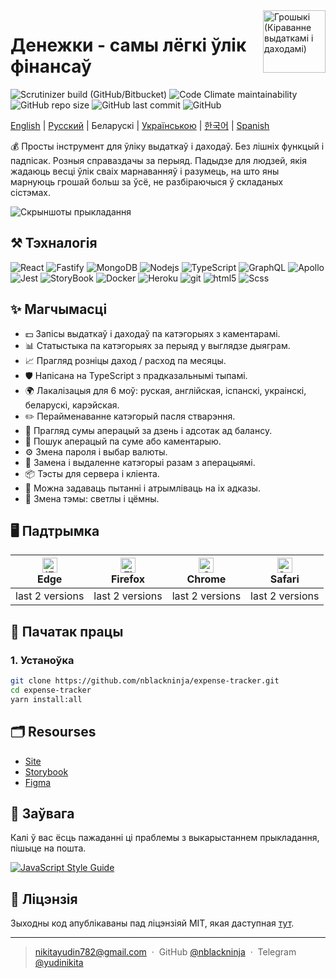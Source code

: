 <img align='right' src="https://user-images.githubusercontent.com/36636599/145850897-c920d271-caac-43d3-8fda-a9d0268df0db.png" width="100" height='100' alt='Грошыкі (Кіраванне выдаткамі і даходамі)'>

# Денежки - самы лёгкі ўлік фінансаў

<p>
  <img alt="Scrutinizer build (GitHub/Bitbucket)" src="https://img.shields.io/scrutinizer/build/g/nblackninja/expense-tracker">
  <img alt="Code Climate maintainability" src="https://img.shields.io/codeclimate/maintainability-percentage/nblackninja/expense-tracker">
  <img alt="GitHub repo size" src="https://img.shields.io/github/repo-size/nblackninja/expense-tracker">
  <img alt="GitHub last commit" src="https://img.shields.io/github/last-commit/nblackninja/expense-tracker">
  <img alt="GitHub" src="https://img.shields.io/github/license/nblackninja/expense-tracker">
</p>

[English](./README.md) | [Русский](./README-ru.md) | Беларускі | [Українською](./README-uk.md) | [한국어](./README-ko.md) | [Spanish](./README-es.md)

💰 Просты інструмент для ўліку выдаткаў і даходаў. Без лішніх функцый і падпісак. Розныя справаздачы за перыяд.
Падыдзе для людзей, якія жадаюць весці ўлік сваіх марнаванняў і разумець, на што яны марнуюць грошай больш за ўсё, не разбіраючыся ў
складаных сістэмах.

![Скрыншоты прыкладання](https://user-images.githubusercontent.com/36636599/145864310-35100d93-415c-45a4-b8f9-32595e1bf4c2.png)

## ️⚒️ Тэхналогія

<p>
  <img alt="React" src="https://img.shields.io/badge/-React-20232A?style=flat&logo=react&logoColor=white" />
  <img alt="Fastify" src="https://img.shields.io/badge/-Fastify-404D59?style=flat&logo=fastify&logoColor=white" />
  <img alt="MongoDB" src="https://img.shields.io/badge/-MongoDB-13aa52?style=flat&logo=mongodb&logoColor=white" />
  <img alt="Nodejs" src="https://img.shields.io/badge/-Nodejs-43853d?style=flat&logo=Node.js&logoColor=white" />
  <img alt="TypeScript" src="https://img.shields.io/badge/-TypeScript-007ACC?style=flat&logo=typescript&logoColor=white" />
  <img alt="GraphQL" src="https://img.shields.io/badge/-GraphQL-E10098?style=flat&logo=graphql&logoColor=white" />
  <img alt="Apollo" src="https://img.shields.io/badge/-Apollo-311C87?style=flat&logo=apollo-graphql&logoColor=white" />
  <img alt="Jest" src="https://img.shields.io/badge/-Jest-14C531?style=flat&logo=jest&logoColor=white" />
  <img alt="StoryBook" src="https://img.shields.io/badge/-Storybook-FE4284?style=flat&logo=storybook&logoColor=white" />
  <img alt="Docker" src="https://img.shields.io/badge/-Docker-022964?style=flat&logo=docker&logoColor=white" />
  <img alt="Heroku" src="https://img.shields.io/badge/-Heroku-430098?style=flat&logo=heroku&logoColor=white" />
  <img alt="git" src="https://img.shields.io/badge/-Git-F05032?style=flat&logo=git&logoColor=white" /> 
  <img alt="html5" src="https://img.shields.io/badge/-HTML5-E34F26?style=flat&logo=html5&logoColor=white" />
  <img alt="Scss" src="https://img.shields.io/badge/-SCSS-CC6699?style=flat&logo=sass&logoColor=white" /> 
</p>

## ✨ Магчымасці

- 💵 Запісы выдаткаў і даходаў па катэгорыях з каментарамі.
- 📊 Статыстыка па катэгорыях за перыяд у выглядзе дыяграм.
- 📈 Прагляд розніцы даход / расход па месяцы.
- 🛡 Напісана на TypeScript з прадказальнымі тыпамі.
- 🌍 Лакалізацыя для 6 моў: руская, англійская, іспанскі, украінскі, беларускі, карэйская.
- ✏️ Перайменаванне катэгорый пасля стварэння.
- 🌈 Прагляд сумы аперацый за дзень і адсотак ад балансу.
- 🔎 Пошук аперацый па суме або каментарыю.
- ⚙️ Змена пароля і выбар валюты.
- 🌈 Замена і выдаленне катэгорыі разам з аперацыямі.
- 📦 Тэсты для сервера і кліента.
- 📝 Можна задаваць пытанні і атрымліваць на іх адказы.
- 🎨 Змена тэмы: светлы і цёмны.

## 🖥 Падтрымка

| [<img src="https://raw.githubusercontent.com/alrra/browser-logos/master/src/edge/edge_48x48.png" alt="IE / Edge" width="24px" height="24px" />](http://godban.github.io/browsers-support-badges/)<br>Edge | [<img src="https://raw.githubusercontent.com/alrra/browser-logos/master/src/firefox/firefox_48x48.png" alt="Firefox" width="24px" height="24px" />](http://godban.github.io/browsers-support-badges/)<br>Firefox | [<img src="https://raw.githubusercontent.com/alrra/browser-logos/master/src/chrome/chrome_48x48.png" alt="Chrome" width="24px" height="24px" />](http://godban.github.io/browsers-support-badges/)<br>Chrome | [<img src="https://raw.githubusercontent.com/alrra/browser-logos/master/src/safari/safari_48x48.png" alt="Safari" width="24px" height="24px" />](http://godban.github.io/browsers-support-badges/)<br>Safari |
| --- | --- | --- | --- |
| last 2 versions | last 2 versions | last 2 versions | last 2 versions |

## 📝 Пачатак працы

### 1. Устаноўка

```bash
git clone https://github.com/nblackninja/expense-tracker.git
cd expense-tracker
yarn install:all
```

## 🗂 Resourses
- [Site](https://expense-tracker.cf)
- [Storybook](https://www.chromatic.com/library?appId=623882bbcd369a003a86af1c&inviteToken=7a958f7d83c54a05b7079784f9f454e5)
- [Figma](https://www.figma.com/file/SOiwWVrSImrcKjQQseQ0wY/%D0%94%D0%B5%D0%BD%D0%B5%D0%B6%D0%BA%D0%B8?node-id=0%3A1)

## 💬 Заўвага

Калі ў вас ёсць пажаданні ці праблемы з выкарыстаннем прыкладання, пішыце на
пошта.

[![JavaScript Style Guide](https://cdn.rawgit.com/standard/standard/master/badge.svg)](https://github.com/standard/standard)

## 🔐 Ліцэнзія

Зыходны код апублікаваны пад ліцэнзіяй MIT, якая даступная [тут](LICENSE).

---

> nikitayudin782@gmail.com &nbsp;&middot;&nbsp;
> GitHub [@nblackninja](https://github.com/с) &nbsp;&middot;&nbsp;
> Telegram [@yudinikita](https://t.me/yudinikita)
